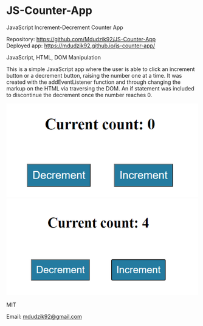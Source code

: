 # JS-Counter-App

JavaScript Increment-Decrement Counter App

<!-- Live link to deployed app -->

Repository: https://github.com/Mdudzik92/JS-Counter-App<br>
Deployed app: https://mdudzik92.github.io/js-counter-app/

<!-- Technologies used -->

JavaScript, HTML, DOM Manipulation

<!-- Explanation of what the app is -->

This is a simple JavaScript app where the user is able to click an increment button or a decrement button, raising the number one at a time. It was created with the addEventListener function and through changing the markup on the HTML via traversing the DOM. An if statement was included to discontinue the decrement once the number reaches 0.

<!-- Screenshot -->

<img src="./img1.png">
<img src="./img2.png">

<!-- License -->

MIT

<!-- Contact information -->

Email: mdudzik92@gmail.com
